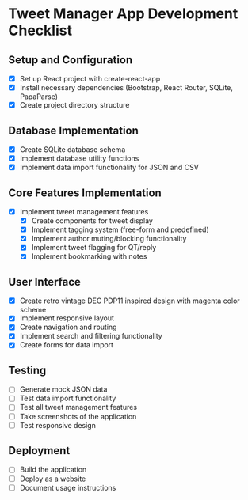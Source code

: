 # Tweet Manager App Development Checklist

## Setup and Configuration
- [x] Set up React project with create-react-app
- [x] Install necessary dependencies (Bootstrap, React Router, SQLite, PapaParse)
- [x] Create project directory structure

## Database Implementation
- [x] Create SQLite database schema
- [x] Implement database utility functions
- [x] Implement data import functionality for JSON and CSV

## Core Features Implementation
- [x] Implement tweet management features
  - [x] Create components for tweet display
  - [x] Implement tagging system (free-form and predefined)
  - [x] Implement author muting/blocking functionality
  - [x] Implement tweet flagging for QT/reply
  - [x] Implement bookmarking with notes

## User Interface
- [x] Create retro vintage DEC PDP11 inspired design with magenta color scheme
- [x] Implement responsive layout
- [x] Create navigation and routing
- [x] Implement search and filtering functionality
- [x] Create forms for data import

## Testing
- [ ] Generate mock JSON data
- [ ] Test data import functionality
- [ ] Test all tweet management features
- [ ] Take screenshots of the application
- [ ] Test responsive design

## Deployment
- [ ] Build the application
- [ ] Deploy as a website
- [ ] Document usage instructions

